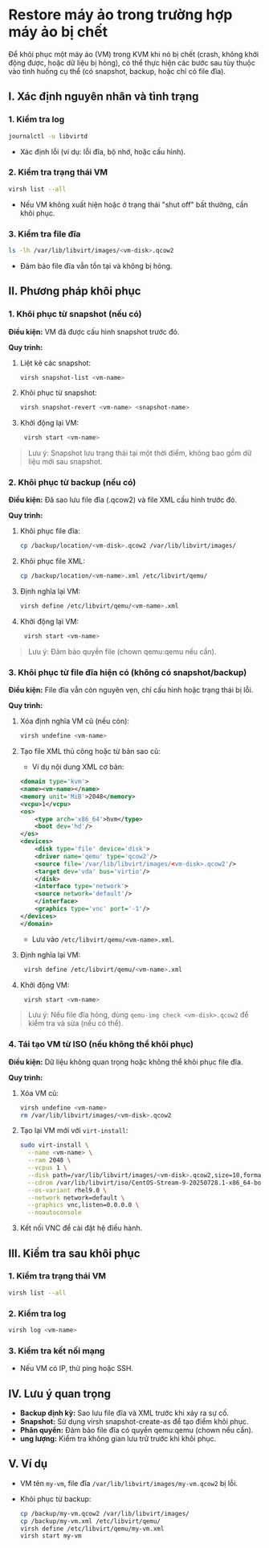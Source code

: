 # Restore máy ảo trong trường hợp máy ảo bị chết

Để khôi phục một máy ảo (VM) trong KVM khi nó bị chết (crash, không khởi động được, hoặc dữ liệu bị hỏng), có thể thực hiện các bước sau tùy thuộc vào tình huống cụ thể (có snapshot, backup, hoặc chỉ có file đĩa).

## I. Xác định nguyên nhân và tình trạng

### 1. Kiểm tra log

```bash
journalctl -u libvirtd
```

- Xác định lỗi (ví dụ: lỗi đĩa, bộ nhớ, hoặc cấu hình).

### 2. Kiểm tra trạng thái VM

```bash
virsh list --all
```

- Nếu VM không xuất hiện hoặc ở trạng thái "shut off" bất thường, cần khôi phục.

### 3. Kiểm tra file đĩa

```bash
ls -lh /var/lib/libvirt/images/<vm-disk>.qcow2
```

- Đảm bảo file đĩa vẫn tồn tại và không bị hỏng.

## II. Phương pháp khôi phục

### 1. Khôi phục từ snapshot (nếu có)

**Điều kiện:** VM đã được cấu hình snapshot trước đó.

**Quy trình:**

1. Liệt kê các snapshot:

   ```bash
   virsh snapshot-list <vm-name>
   ```

2. Khôi phục từ snapshot:

   ```bash
   virsh snapshot-revert <vm-name> <snapshot-name>
   ```

3. Khởi động lại VM:

   ```bash
    virsh start <vm-name>
    ```

> Lưu ý: Snapshot lưu trạng thái tại một thời điểm, không bao gồm dữ liệu mới sau snapshot.

### 2. Khôi phục từ backup (nếu có)

**Điều kiện:** Đã sao lưu file đĩa (.qcow2) và file XML cấu hình trước đó.

**Quy trình:**

1. Khôi phục file đĩa:

   ```bash
   cp /backup/location/<vm-disk>.qcow2 /var/lib/libvirt/images/
   ```

2. Khôi phục file XML:

    ```bash
    cp /backup/location/<vm-name>.xml /etc/libvirt/qemu/
    ```

3. Định nghĩa lại VM:

   ```bash
   virsh define /etc/libvirt/qemu/<vm-name>.xml
   ```

4. Khởi động lại VM:

   ```bash
    virsh start <vm-name>
    ```

> Lưu ý: Đảm bảo quyền file (chown qemu:qemu nếu cần).

### 3. Khôi phục từ file đĩa hiện có (không có snapshot/backup)

**Điều kiện:** File đĩa vẫn còn nguyên vẹn, chỉ cấu hình hoặc trạng thái bị lỗi.

**Quy trình:**

1. Xóa định nghĩa VM cũ (nếu còn):

   ```bash
   virsh undefine <vm-name>
   ```

2. Tạo file XML thủ công hoặc từ bản sao cũ:

   - Ví dụ nội dung XML cơ bản:

    ```xml
    <domain type='kvm'>
    <name><vm-name></name>
    <memory unit='MiB'>2048</memory>
    <vcpu>1</vcpu>
    <os>
        <type arch='x86_64'>hvm</type>
        <boot dev='hd'/>
    </os>
    <devices>
        <disk type='file' device='disk'>
        <driver name='qemu' type='qcow2'/>
        <source file='/var/lib/libvirt/images/<vm-disk>.qcow2'/>
        <target dev='vda' bus='virtio'/>
        </disk>
        <interface type='network'>
        <source network='default'/>
        </interface>
        <graphics type='vnc' port='-1'/>
    </devices>
    </domain>
    ```

   - Lưu vào `/etc/libvirt/qemu/<vm-name>.xml`.

3. Định nghĩa lại VM:

   ```bash
    virsh define /etc/libvirt/qemu/<vm-name>.xml
    ```

4. Khởi động VM:

   ```bash
    virsh start <vm-name>
    ```

> Lưu ý: Nếu file đĩa hỏng, dùng `qemu-img check <vm-disk>.qcow2` để kiểm tra và sửa (nếu có thể).

### 4. Tái tạo VM từ ISO (nếu không thể khôi phục)

**Điều kiện:** Dữ liệu không quan trọng hoặc không thể khôi phục file đĩa.

**Quy trình:**

1. Xóa VM cũ:

   ```bash
   virsh undefine <vm-name>
   rm /var/lib/libvirt/images/<vm-disk>.qcow2
   ```

2. Tạo lại VM mới với `virt-install`:

   ```bash
   sudo virt-install \
     --name <vm-name> \
     --ram 2048 \
     --vcpus 1 \
     --disk path=/var/lib/libvirt/images/<vm-disk>.qcow2,size=10,format=qcow2 \
     --cdrom /var/lib/libvirt/iso/CentOS-Stream-9-20250728.1-x86_64-boot.iso \
     --os-variant rhel9.0 \
     --network network=default \
     --graphics vnc,listen=0.0.0.0 \
     --noautoconsole
   ```

3. Kết nối VNC để cài đặt hệ điều hành.

## III. Kiểm tra sau khôi phục

### 1. Kiểm tra trạng thái VM

```bash
virsh list --all
```

### 2. Kiểm tra log

```bash
virsh log <vm-name>
```

### 3. Kiểm tra kết nối mạng

- Nếu VM có IP, thử ping hoặc SSH.

## IV. Lưu ý quan trọng

- **Backup định kỳ:** Sao lưu file đĩa và XML trước khi xảy ra sự cố.
- **Snapshot:** Sử dụng virsh snapshot-create-as để tạo điểm khôi phục.
- **Phân quyền:** Đảm bảo file đĩa có quyền qemu:qemu (chown nếu cần).
- **ung lượng:** Kiểm tra không gian lưu trữ trước khi khôi phục.

## V. Ví dụ

- VM tên `my-vm`, file đĩa `/var/lib/libvirt/images/my-vm.qcow2` bị lỗi.
- Khôi phục từ backup:

    ```bash
    cp /backup/my-vm.qcow2 /var/lib/libvirt/images/
    cp /backup/my-vm.xml /etc/libvirt/qemu/
    virsh define /etc/libvirt/qemu/my-vm.xml
    virsh start my-vm
    ```
